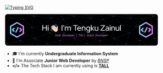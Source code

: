 [![Typing SVG](https://readme-typing-svg.demolab.com?font=montserrat&weight=600&size=24&letterSpacing=1px&pause=1000&color=F7F7F7&width=435&lines=Hello+World!+I'm+Tengku+Zainul)](https://git.io/typing-svg)

![Tengku Zainul](img/github-header-image.png)

- 🎓 I'm currently **Undergraduate Information System**
- 🏅 I'm Associate **Junior Web Developer** by [_BNSP_](https://drive.google.com/file/d/1PW3DAM6kb_gNTIj6ifjzH39ttv2XhWwg/view?usp=sharing)
- **</>** The Tech Stack I am currently using is [**TALL**](https://tallstack.dev/)
